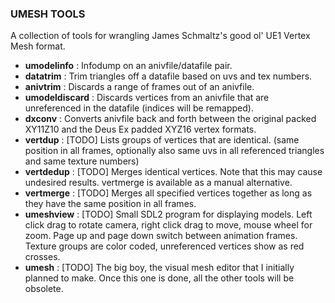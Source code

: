 ### UMESH TOOLS

A collection of tools for wrangling James Schmaltz's good ol' UE1 Vertex Mesh
format.

- **umodelinfo** : Infodump on an anivfile/datafile pair.
- **datatrim** : Trim triangles off a datafile based on uvs and tex numbers.
- **anivtrim** : Discards a range of frames out of an anivfile.
- **umodeldiscard** : Discards vertices from an anivfile that are unreferenced
  in the datafile (indices will be remapped).
- **dxconv** : Converts anivfile back and forth between the original packed
  XY11Z10 and the Deus Ex padded XYZ16 vertex formats.
- **vertdup** : [TODO] Lists groups of vertices that are identical.
  (same position in all frames, optionally also same uvs in all referenced
  triangles and same texture numbers)
- **vertdedup** : [TODO] Merges identical vertices. Note that this may cause
  undesired results. vertmerge is available as a manual alternative.
- **vertmerge** : [TODO] Merges all specified vertices together as long as they
  have the same position in all frames.
- **umeshview** : [TODO] Small SDL2 program for displaying models. Left click
  drag to rotate camera, right click drag to move, mouse wheel for zoom. Page
  up and page down switch between animation frames. Texture groups are color
  coded, unreferenced vertices show as red crosses.
- **umesh** : [TODO] The big boy, the visual mesh editor that I initially
  planned to make. Once this one is done, all the other tools will be obsolete.
